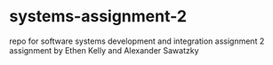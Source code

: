 # systems-assignment-2
repo for software systems development and integration assignment 2
assignment by Ethen Kelly and Alexander Sawatzky
